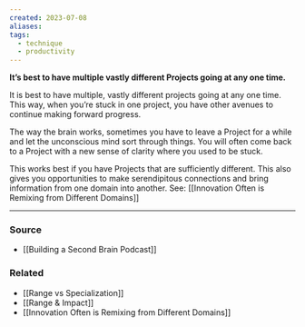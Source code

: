 ```yaml
---
created: 2023-07-08
aliases: 
tags:
  - technique
  - productivity
---
```

**It’s best to have multiple vastly different Projects going at any one time.**

It is best to have multiple, vastly different projects going at any one time. This way, when you’re stuck in one project, you have other avenues to continue making forward progress.

The way the brain works, sometimes you have to leave a Project for a while and let the unconscious mind sort through things. You will often come back to a Project with a new sense of clarity where you used to be stuck.

This works best if you have Projects that are sufficiently different. This also gives you opportunities to make serendipitous connections and bring information from one domain into another. See: [[Innovation Often is Remixing from Different Domains]] 

****
### Source
- [[Building a Second Brain Podcast]]

### Related
- [[Range vs Specialization]]
- [[Range & Impact]]
- [[Innovation Often is Remixing from Different Domains]]